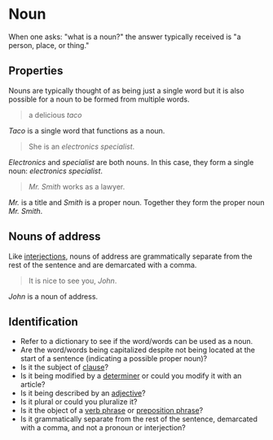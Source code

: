 # Noun
<!-- +elementInfo -->
<!-- !noun -->
When one asks: "what is a noun?" the answer typically received is "a person, place, or thing."
<!-- !noun -->

## Properties
<!-- +propertySummary -->
Nouns are typically thought of as being just a single word but it is also possible for a noun to be formed from multiple words.

<!-- *noun.single-word -->
> a delicious *taco*
<!-- .caption -->
*Taco* is a single word that functions as a noun.

<!-- *noun.two-word -->
> She is an *electronics specialist*.
<!-- .caption -->
*Electronics* and *specialist* are both nouns. In this case, they form a single noun: *electronics specialist*.

<!-- *noun.two-word_proper-noun -->
> *Mr. Smith* works as a lawyer.
<!-- .caption -->
*Mr.* is a title and *Smith* is a proper noun. Together they form the proper noun *Mr. Smith*.

<!-- #noun-of-address -->
## Nouns of address
Like [interjections](/element/interjection), nouns of address are grammatically separate from the rest of the sentence and are demarcated with a comma.

> It is nice to see you, *John*.
<!-- .caption -->
*John* is a noun of address.

## Identification
- Refer to a dictionary to see if the word/words can be used as a noun.
- Are the word/words being capitalized despite not being located at the start of a sentence (indicating a possible proper noun)?
- Is it the subject of [clause](/element/clause)?
- Is it being modified by a [determiner](/element/determiner) or could you modify it with an article?
- Is it being described by an [adjective](/element/adjective)?
- Is it plural or could you pluralize it?
- Is it the object of a [verb phrase](/element/verb-phrase) or [preposition phrase](/element/preposition-phrase)?
- Is it grammatically separate from the rest of the sentence, demarcated with a comma, and not a pronoun or interjection?